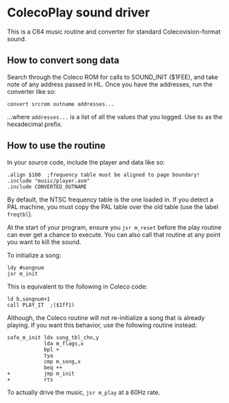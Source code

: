 # ColecoPlay sound driver

This is a C64 music routine and converter for standard Colecovision-format sound.

## How to convert song data

Search through the Coleco ROM for calls to SOUND_INIT ($1FEE), and take note of any address passed in HL. Once you have the addresses, run the converter like so:

`convert srcrom outname addresses...`

...where `addresses...` is a list of all the values that you logged. Use `0x` as the hexadecimal prefix.

## How to use the routine

In your source code, include the player and data like so:

```
.align $100  ;frequency table must be aligned to page boundary!
.include "music/player.asm"
.include CONVERTED_OUTNAME
```

By default, the NTSC frequency table is the one loaded in. If you detect a PAL machine, you must copy the PAL table over the old table (use the label `freqtbl`).

At the start of your program, ensure you `jsr m_reset` before the play routine can ever get a chance to execute. You can also call that routine at any point you want to kill the sound.

To initialize a song:

```
ldy #songnum
jsr m_init
```

This is equivalent to the following in Coleco code:

```
ld b,songnum+1
call PLAY_IT  ;($1ff1)
```

Although, the Coleco routine will not re-initialize a song that is already playing. If you want this behavior, use the following routine instead:

```
safe_m_init ldx song_tbl_chn,y
            lda m_flags,x
            bpl +
            tya
            cmp m_song,x
            beq ++
+           jmp m_init
+           rts
```

To actually drive the music, `jsr m_play` at a 60Hz rate.